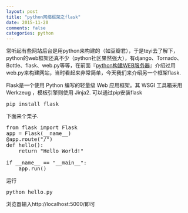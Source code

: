 ```yaml
---
layout: post
title: "python网络框架之flask"
date: 2015-11-20
comments: false
categories: python
---
```


常听起有些网站后台是用python来构建的（如豆瓣君），于是teyi去了解下，python的web框架还真不少（python社区果然强大），有django、Tornado、Bottle、flask、web.py等等，在前面『[python构建WEB服务器](python构建WEB服务器.html)』介绍过用web.py来构建网站，当时看起来非常简单，今天我们来介绍另一个框架flask.

Flask是一个使用 Python 编写的轻量级 Web 应用框架。其 WSGI 工具箱采用 Werkzeug ，模板引擎则使用 Jinja2. 可以通过pip安装flask
<pre>
pip install flask
</pre>

下面来个栗子.
<pre>
from flask import Flask
app = Flask(__name__)
@app.route("/")
def hello():    
    return "Hello World!"
 
if __name__ == "__main__":
    app.run()
</pre>

运行
<pre>
python hello.py
</pre>

浏览器输入http://localhost:5000/即可
